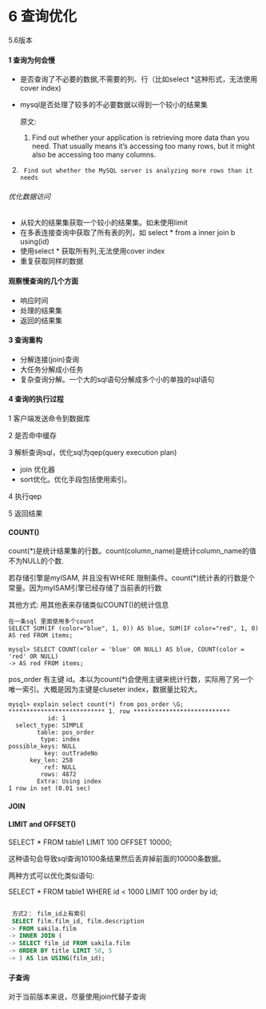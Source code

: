 # 6  查询优化

5.6版本

#### 1 查询为何会慢

* 是否查询了不必要的数据,不需要的列、行（比如select *这种形式，无法使用cover index)

* mysql是否处理了较多的不必要数据以得到一个较小的结果集

  原文:

  1. Find out whether your application is retrieving more data than you need. That
     usually means it’s accessing too many rows, but it might also be accessing too many
     columns.
2.  	Find out whether the MySQL server is analyzing more rows than it needs

###### 优化数据访问

* 从较大的结果集获取一个较小的结果集。如未使用limit
* 在多表连接查询中获取了所有表的列，如 select * from a inner join b using(id)
* 使用select * 获取所有列,无法使用cover index
* 重复获取同样的数据



#### 观察慢查询的几个方面

* 响应时间
* 处理的结果集
* 返回的结果集



#### 3 查询重构

* 分解连接(join)查询
* 大任务分解成小任务
* 复杂查询分解。一个大的sql语句分解成多个小的单独的sql语句

#### 4 查询的执行过程

1 客户端发送命令到数据库

2 是否命中缓存

3 解析查询sql，优化sql为qep(query execution plan)

* join 优化器
* sort优化。优化手段包括使用索引。

4 执行qep

5 返回结果



#### COUNT()

count(*)是统计结果集的行数。count(column_name)是统计column_name的值不为NULL的个数.

若存储引擎是myISAM, 并且没有WHERE 限制条件。count(*)统计表的行数是个常量。因为myISAM引擎已经存储了当前表的行数

其他方式: 用其他表来存储类似COUNT()的统计信息

~~~mysql
在一条sql 里面使用多个count
SELECT SUM(IF (color="blue", 1, 0)) AS blue, SUM(IF color="red", 1, 0) AS red FROM items;

mysql> SELECT COUNT(color = 'blue' OR NULL) AS blue, COUNT(color = 'red' OR NULL)
-> AS red FROM items;
~~~



pos_order 有主键 id。本以为count(*)会使用主键来统计行数，实际用了另一个唯一索引。大概是因为主键是cluseter index，数据量比较大。

~~~mysql
mysql> explain select count(*) from pos_order \G;
*************************** 1. row ***************************
           id: 1
  select_type: SIMPLE
        table: pos_order
         type: index
possible_keys: NULL
          key: outTradeNo
      key_len: 258
          ref: NULL
         rows: 4872
        Extra: Using index
1 row in set (0.01 sec)
~~~



#### JOIN

#### LIMIT and OFFSET()

SELECT * FROM table1 LIMIT 100 OFFSET 10000; 

这种语句会导致sql查询10100条结果然后丢弃掉前面的10000条数据。

两种方式可以优化类似语句:

SELECT * FROM table1 WHERE id < 1000  LIMIT 100 order by id;



~~~sql
 
 方式2： film_id上有索引
 SELECT film.film_id, film.description
-> FROM sakila.film
-> INNER JOIN (
-> SELECT film_id FROM sakila.film
-> ORDER BY title LIMIT 50, 5
-> ) AS lim USING(film_id);
~~~



#### 子查询

对于当前版本来说，尽量使用join代替子查询

